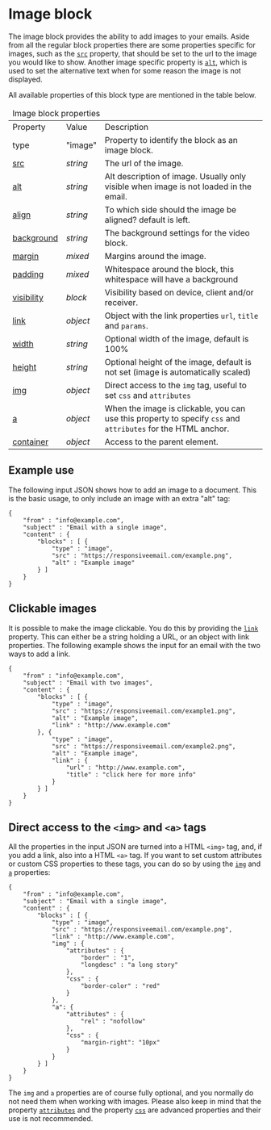# Image block

The image block provides the ability to add images to your emails.
Aside from all the regular block properties there are some properties specific for images,
such as the <a href="/support/json/property-src">`src`</a> property,
that should be set to the url to the image you would like to show.
Another image specific property is <a href="/support/json/property-alt">`alt`</a>,
which is used to set the alternative text when for some reason the image is not displayed.

All available properties of this block type are mentioned in the table below.

<table class="info">
    <thead>
        <tr>
            <td colspan="3">Image block properties</td>
        </tr>
    </thead>
    <tbody>
        <tr class="thead">
            <td>Property</td>
            <td>Value</td>
            <td>Description</td>
        </tr>
        <tr>
            <td>type</td>
            <td>"image"</td>
            <td>Property to identify the block as an image block. </td>
        </tr>
        <tr>
            <td><a href="/support/json/property-src">src</a></td>
            <td><em>string</em></td>
            <td>The url of the image.</td>
        </tr>
        <tr>
            <td><a href="/support/json/property-alt">alt</a></td>
            <td><em>string</em></td>
            <td>Alt description of image. Usually only visible when image is not loaded in the email.</td>
        </tr>
        <tr>
            <td><a href="/support/json/property-align">align</a></td>
            <td><em>string</em></td>
            <td>To which side should the image be aligned? default is left.</td>
        </tr>
        <tr>
            <td><a href="/support/json/property-background">background</a></td>
            <td><em>string</em></td>
            <td>The background settings for the video block.</td>
        </tr>
        <tr>
            <td><a href="/support/json/property-margin">margin</a></td>
            <td><em>mixed</em></td>
            <td>Margins around the image.</td>
        </tr>
        <tr>
            <td><a href="/support/json/property-padding">padding</a></td>
            <td><em>mixed</em></td>
            <td>Whitespace around the block, this whitespace will have a background</td>
        </tr>
        <tr>
            <td><a href="/support/json/property-visibility">visibility</a></td>
            <td><em>block</em></td>
            <td>Visibility based on device, client and/or receiver.</td>
        </tr>
        <tr>
            <td><a href="/support/json/property-link">link</a></td>
            <td><em>object</em></td>
            <td>Object with the link properties <code>url</code>, <code>title</code> and   <code>params</code>.</td>
        </tr>
        <tr>
            <td><a href="/support/json/property-image-width">width</a></td>
            <td><em>string</em></td>
            <td>Optional width of the image, default is 100%</td>
        </tr>
        <tr>
            <td><a href="/support/json/property-image-height">height</a></td>
            <td><em>string</em></td>
            <td>Optional height of the image, default is not set (image is automatically scaled)</td>
        </tr>
        <tr>
            <td><a href="/support/json/property-img">img</a></td>
            <td><em>object</em></td>
            <td>Direct access to the <code>img</code> tag, useful to set
                 <code>css</code> and <code>attributes</code></td>
            </td>
        </tr>
        <tr>
            <td><a href="/support/json/property-a">a</a></td>
            <td><em>object</em></td>
            <td>When the image is clickable, you can use this property
            to  specify <code>css</code> and <code>attributes</code> for the HTML anchor.
            </td>
        </tr>
        <tr>
            <td><a href="/support/json/property-container">container</a></td>
            <td><em>object</em></td>
            <td>Access to the parent element.</td>
        </tr>
    </tbody>
</table>

## Example use

The following input JSON shows how to add an image to a document. This is
the basic usage, to only include an image with an extra "alt" tag:

    {
        "from" : "info@example.com",
        "subject" : "Email with a single image",
        "content" : {
            "blocks" : [ {
                "type" : "image",
                "src" : "https://responsiveemail.com/example.png",
                "alt" : "Example image"
            } ]
        }
    }

## Clickable images

It is possible to make the image clickable. You do this by providing the
<a href="/support/json/property-link">`link`</a> property. This can either
be a string holding a URL, or an object with link properties.
The following example shows the input for an email with the two ways
to add a link.

    {
        "from" : "info@example.com",
        "subject" : "Email with two images",
        "content" : {
            "blocks" : [ {
                "type" : "image",
                "src" : "https://responsiveemail.com/example1.png",
                "alt" : "Example image",
                "link" : "http://www.example.com"
            }, {
                "type" : "image",
                "src" : "https://responsiveemail.com/example2.png",
                "alt" : "Example image",
                "link" : {
                    "url" : "http://www.example.com",
                    "title" : "click here for more info"
                }
            } ]
        }
    }

## Direct access to the ```<img>``` and ```<a>``` tags

All the properties in the input JSON are turned into a HTML ```<img>``` tag,
and, if you add a link, also into a HTML ```<a>``` tag. If you want to set
custom attributes or custom CSS properties to these tags, you can
do so by using the <a href="/support/json/property-img">`img`</a> and
<a href="/support/json/property-a">`a`</a> properties:

    {
        "from" : "info@example.com",
        "subject" : "Email with a single image",
        "content" : {
            "blocks" : [ {
                "type" : "image",
                "src" : "https://responsiveemail.com/example.png",
                "link" : "http://www.example.com",
                "img" : {
                    "attributes" : {
                        "border" : "1",
                        "longdesc" : "a long story"
                    },
                    "css" : {
                        "border-color" : "red"
                    }
                },
                "a": {
                    "attributes" : {
                        "rel" : "nofollow"
                    },
                    "css" : {
                        "margin-right": "10px"
                    }
                }
            } ]
        }
    }

The `img` and `a` properties are of course fully optional, and you
normally do not need them when working with images. Please also
keep in mind that the property
<a href="/support/json/property-attributes">`attributes`</a> and the
property <a href="/support/json/property-css">`css`</a> are advanced
properties and their use is not recommended.

